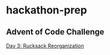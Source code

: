 # hackathon-prep

## Advent of Code Challenge 

[Day 3: Rucksack Reorganization](https://adventofcode.com/2022/day/3)




